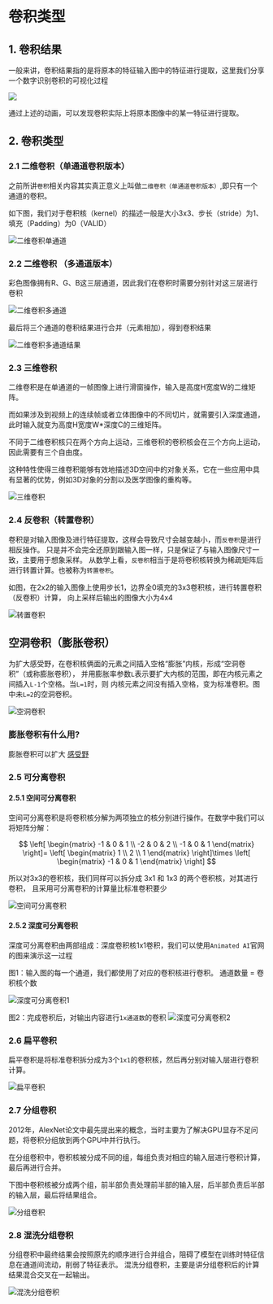 # 卷积类型

## 1. 卷积结果

一般来讲，卷积结果指的是将原本的特征输入图中的特征进行提取，这里我们分享一个数字识别卷积的可视化过程

![](md-img/卷积过程3.gif)

通过上述的动画，可以发现卷积实际上将原本图像中的某一特征进行提取。

## 2. 卷积类型

### 2.1 二维卷积（单通道卷积版本）

之前所讲`卷积`相关内容其实真正意义上叫做`二维卷积（单通道卷积版本）`,即只有一个通道的卷积。

如下图，我们对于卷积核（kernel）的描述一般是大小3x3、步长（stride）为1、填充（Padding）为0（VALID）

![二维卷积单通道](md-img/二维卷积（单通道版本）.gif)

### 2.2 二维卷积 （多通道版本）

彩色图像拥有R、G、B这三层通道，因此我们在卷积时需要分别针对这三层进行卷积

![二维卷积多通道](md-img/二维卷积（多通道版本）.gif)

最后将三个通道的卷积结果进行合并（元素相加），得到卷积结果

![二维卷积多通道结果](md-img/多通道版本合并.gif)

### 2.3 三维卷积

二维卷积是在单通道的一帧图像上进行滑窗操作，输入是高度H宽度W的二维矩阵。

而如果涉及到视频上的连续帧或者立体图像中的不同切片，就需要引入深度通道，此时输入就变为高度H宽度W*深度C的三维矩阵。

不同于二维卷积核只在两个方向上运动，三维卷积的卷积核会在三个方向上运动，因此需要有三个自由度。

这种特性使得三维卷积能够有效地描述3D空间中的对象关系，它在一些应用中具有显著的优势，例如3D对象的分割以及医学图像的重构等。

![三维卷积](md-img/img.png)

### 2.4 反卷积（转置卷积）

卷积是对输入图像及进行特征提取，这样会导致尺寸会越变越小，而`反卷积`是进行相反操作。
只是并不会完全还原到跟输入图一样，只是保证了与输入图像尺寸一致，主要用于想象采样。
从数学上看，`反卷积`相当于是将卷积核转换为稀疏矩阵后进行转置计算。也被称为`转置卷积`。

如图，在2x2的输入图像上使用步长1，边界全0填充的3x3卷积核，进行转置卷积（反卷积）计算，
向上采样后输出的图像大小为4x4

![转置卷积](md-img/255443580_8_20221107015442367.gif)


## 空洞卷积（膨胀卷积）

为扩大感受野，在卷积核俩面的元素之间插入空格“膨胀”内核，形成“空洞卷积”（或称膨胀卷积），
并用膨胀率参数`L`表示要扩大内核的范围，即在内核元素之间插入`L-1`个空格。当`L=1`时，则
内核元素之间没有插入空格，变为标准卷积。图中未`L=2`的空洞卷积。

![空洞卷积](md-img/255443580_9_20221107015442445.gif)

### 膨胀卷积有什么用?

膨胀卷积可以扩大 [感受野](./感受野.md)

### 2.5 可分离卷积

#### 2.5.1 空间可分离卷积

空间可分离卷积是将卷积核分解为两项独立的核分别进行操作。在数学中我们可以将矩阵分解：

$$
\left[
\begin{matrix}
-1 & 0 & 1 \\
-2 & 0 & 2 \\
-1 & 0 & 1
\end{matrix}
\right]=
\left[
\begin{matrix}
1 \\
2 \\
1
\end{matrix}
\right]\times
\left[
\begin{matrix}
-1 & 0 & 1 
\end{matrix}
\right]
$$

所以对3x3的卷积核，我们同样可以拆分成 3x1 和 1x3 的两个卷积核，对其进行卷积，
且采用可分离卷积的计算量比标准卷积要少

![空间可分离卷积](md-img/cnn_2023-11-08_10-54-34.png)

#### 2.5.2 深度可分离卷积

深度可分离卷积由两部组成：深度卷积核1x1卷积，我们可以使用`Animated AI`官网的图来演示这一过程

图1：输入图的每一个通道，我们都使用了对应的卷积核进行卷积。 通道数量 = 卷积核个数

![深度可分离卷积1](md-img/depthwise-convolution-animation-3x3-kernel.gif)

图2：完成卷积后，对输出内容进行`1x通道数`的卷积
![深度可分离卷积2](md-img/depthwise-separable-convolution-animation-3x3-kernel.gif)

### 2.6 扁平卷积

扁平卷积是将标准卷积拆分成为3个`1x1`的卷积核，然后再分别对输入层进行卷积计算。

![扁平卷积](md-img/cnn_2023-11-08_11-12-24.png)

### 2.7 分组卷积

2012年，AlexNet论文中最先提出来的概念，当时主要为了解决GPU显存不足问题，将卷积分组放到两个GPU中并行执行。

在分组卷积中，卷积核被分成不同的组，每组负责对相应的输入层进行卷积计算，最后再进行合并。

下图中卷积核被分成两个组，前半部负责处理前半部的输入层，后半部负责后半部的输入层，最后将结果组合。

![分组卷积](md-img/cnn_2023-11-08_11-17-22.png)

### 2.8 混洗分组卷积

分组卷积中最终结果会按照原先的顺序进行合并组合，阻碍了模型在训练时特征信息在通道间流动，削弱了特征表示。
混洗分组卷积，主要是讲分组卷积后的计算结果混合交叉在一起输出。

![混洗分组卷积](md-img/cnn_2023-11-08_11-20-39.png)

